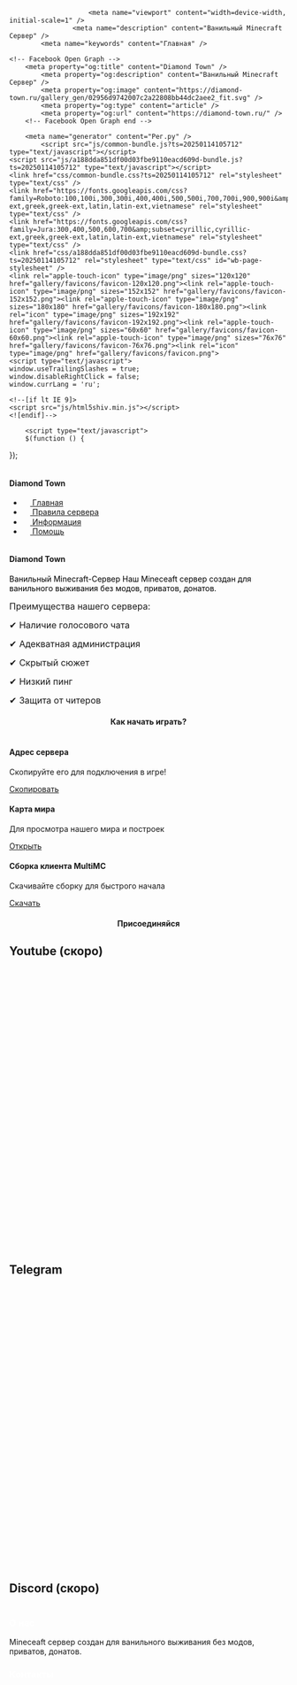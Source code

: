 
<!DOCTYPE html>
<html lang="ru-ru">
<head>
	<script type="text/javascript">
			</script>
	<meta http-equiv="content-type" content="text/html; charset=utf-8" />
	<title>Diamond Town</title>
	<base href="https://diamond-town.ru/" />
		
	
						<meta name="viewport" content="width=device-width, initial-scale=1" />
					<meta name="description" content="Ванильный Minecraft Сервер" />
			<meta name="keywords" content="Главная" />
		
	<!-- Facebook Open Graph -->
		<meta property="og:title" content="Diamond Town" />
			<meta property="og:description" content="Ванильный Minecraft Сервер" />
			<meta property="og:image" content="https://diamond-town.ru/gallery_gen/02956d9742007c2a22808bb44dc2aee2_fit.svg" />
			<meta property="og:type" content="article" />
			<meta property="og:url" content="https://diamond-town.ru/" />
		<!-- Facebook Open Graph end -->

		<meta name="generator" content="Рег.ру" />
			<script src="js/common-bundle.js?ts=20250114105712" type="text/javascript"></script>
	<script src="js/a188dda851df00d03fbe9110eacd609d-bundle.js?ts=20250114105712" type="text/javascript"></script>
	<link href="css/common-bundle.css?ts=20250114105712" rel="stylesheet" type="text/css" />
	<link href="https://fonts.googleapis.com/css?family=Roboto:100,100i,300,300i,400,400i,500,500i,700,700i,900,900i&amp;subset=cyrillic,cyrillic-ext,greek,greek-ext,latin,latin-ext,vietnamese" rel="stylesheet" type="text/css" />
	<link href="https://fonts.googleapis.com/css?family=Jura:300,400,500,600,700&amp;subset=cyrillic,cyrillic-ext,greek,greek-ext,latin,latin-ext,vietnamese" rel="stylesheet" type="text/css" />
	<link href="css/a188dda851df00d03fbe9110eacd609d-bundle.css?ts=20250114105712" rel="stylesheet" type="text/css" id="wb-page-stylesheet" />
	<link rel="apple-touch-icon" type="image/png" sizes="120x120" href="gallery/favicons/favicon-120x120.png"><link rel="apple-touch-icon" type="image/png" sizes="152x152" href="gallery/favicons/favicon-152x152.png"><link rel="apple-touch-icon" type="image/png" sizes="180x180" href="gallery/favicons/favicon-180x180.png"><link rel="icon" type="image/png" sizes="192x192" href="gallery/favicons/favicon-192x192.png"><link rel="apple-touch-icon" type="image/png" sizes="60x60" href="gallery/favicons/favicon-60x60.png"><link rel="apple-touch-icon" type="image/png" sizes="76x76" href="gallery/favicons/favicon-76x76.png"><link rel="icon" type="image/png" href="gallery/favicons/favicon.png">
	<script type="text/javascript">
	window.useTrailingSlashes = true;
	window.disableRightClick = false;
	window.currLang = 'ru';
</script>
		
	<!--[if lt IE 9]>
	<script src="js/html5shiv.min.js"></script>
	<![endif]-->

		<script type="text/javascript">
		$(function () {
});    </script>
</head>


<body class="site site-lang-ru " ><div id="wb_root" class="root wb-layout-vertical"><div class="wb_sbg"></div><div id="wb_header_a188dda851df00d03fbe9110eacd609d" class="wb_element wb-layout-element" data-plugin="LayoutElement"><div class="wb_content wb-layout-vertical"><div id="a19436f44c0c0001a3cd972714e1e6dc" class="wb_element wb-layout-element" data-plugin="LayoutElement"><div class="wb_content wb-layout-vertical"><div id="a19436f44c0c0108b9029c882c7e3c7f" class="wb_element wb-layout-element" data-plugin="LayoutElement"><div class="wb_content wb-layout-horizontal"><div id="a19436f44c0c023d1503a9faca06fd92" class="wb_element wb-layout-element" data-plugin="LayoutElement"><div class="wb_content wb-layout-horizontal"><div id="a19436f44c0c036bf02b4809c9fd932a" class="wb_element wb_element_picture" data-plugin="Picture" title=""><div class="wb_picture_wrap"><div class="wb-picture-wrapper"><img loading="lazy" alt="" src="gallery_gen/6b02ab5fc5d78cf82db0f9177905310b_60x60_fit.png?ts=1736845032"></div></div></div><div id="a19436f44c0c04a9b666b809134ae198" class="wb_element wb_text_element" data-plugin="TextArea" style=" line-height: normal;"><h4 class="wb-stl-custom4"><span class="wb-stl-highlight">Diamond Town</span></h4>
</div></div></div><div id="a19436f44c0c050cce7543c3f744cbd9" class="wb_element wb-menu wb-prevent-layout-click wb-menu-mobile" data-plugin="Menu"><a class="btn btn-default btn-collapser"><span class="icon-bar"></span><span class="icon-bar"></span><span class="icon-bar"></span></a><ul class="hmenu" dir="ltr"><li class="wb_this_page_menu_item"><a href="https://diamond-town.ru/"><svg xmlns="http://www.w3.org/2000/svg" width="1793.982" height="1793.982" viewBox="0 0 1793.982 1793.982" style="display: inline-block; vertical-align: middle; position: relative; top: -1px; height: 1em; width: 1em; overflow: visible; direction: ltr;"><text x="65.501415" y="1537.02" font-size="1792" fill="currentColor" style='font-family: "FontAwesome"'></text></svg>&nbsp;Главная</a></li><li class=""><a href="rules/"><svg xmlns="http://www.w3.org/2000/svg" width="1793.982" height="1793.982" viewBox="0 0 1793.982 1793.982" style="display: inline-block; vertical-align: middle; position: relative; top: -1px; height: 1em; width: 1em; overflow: visible; direction: ltr;"><text x="1.501415" y="1537.02" font-size="1792" fill="currentColor" style='font-family: "FontAwesome"'></text></svg>&nbsp;Правила сервера</a></li><li class=""><a href="info/"><svg xmlns="http://www.w3.org/2000/svg" width="1793.982" height="1793.982" viewBox="0 0 1793.982 1793.982" style="display: inline-block; vertical-align: middle; position: relative; top: -1px; height: 1em; width: 1em; overflow: visible; direction: ltr;"><text x="129.501415" y="1537.02" font-size="1792" fill="currentColor" style='font-family: "FontAwesome"'></text></svg>&nbsp;Информация</a></li><li class=""><a href="help/"><svg xmlns="http://www.w3.org/2000/svg" width="1793.982" height="1793.982" viewBox="0 0 1793.982 1793.982" style="display: inline-block; vertical-align: middle; position: relative; top: -1px; height: 1em; width: 1em; overflow: visible; direction: ltr;"><text x="1.501415" y="1537.02" font-size="1792" fill="currentColor" style='font-family: "FontAwesome"'></text></svg>&nbsp;Помощь</a></li></ul><div class="clearfix"></div></div></div></div></div></div></div></div><div id="wb_main_a188dda851df00d03fbe9110eacd609d" class="wb_element wb-layout-element" data-plugin="LayoutElement"><div class="wb_content wb-layout-vertical"><div id="a1943be5e68c0044b2b942219745516b" class="wb_element wb-layout-element" data-plugin="LayoutElement"><div class="wb_content wb-layout-horizontal"><div id="a1944911127800112a9d9ed50ee1663c" class="wb_element wb-layout-element" data-plugin="LayoutElement"><div class="wb_content wb-layout-horizontal"><div id="a194491112780178f3c0b28356117ce6" class="wb_element wb-layout-element" data-plugin="LayoutElement"><div class="wb_content wb-layout-vertical"><div id="a19449125872005c306a874297df9523" class="wb_element wb_element_picture" data-plugin="Picture" title=""><div class="wb_picture_wrap"><div class="wb-picture-wrapper"><img loading="lazy" alt="" src="gallery/photo_2024-12-19_18-48-311.svg?ts=1736845032"></div></div></div></div></div><div id="a19449111278022af9013930b4ab1b9d" class="wb_element wb-layout-element" data-plugin="LayoutElement"><div class="wb_content wb-layout-vertical"><div id="a194491112780490e29702b5a3364881" class="wb_element wb-layout-element" data-plugin="LayoutElement"><div class="wb_content wb-layout-vertical"><div id="a1944a471d840004ba9b39e4cbea1a8f" class="wb_element wb_text_element wb-anim-entry wb-anim wb-anim-zoom-in-top wb-anim wb-anim-pulse-in" data-plugin="TextArea" data-wb-anim-entry-time="0.6" data-wb-anim-entry-delay="0" style=" line-height: normal;"><h4 class="wb-stl-custom7" style="text-align: left;">Diamond Town</h4>
</div><div id="a1944911a463001860cc54f17f7ed9ad" class="wb_element wb_text_element" data-plugin="TextArea" style=" line-height: normal;"><p class="wb-stl-custom16"><span style="color:#000000;">Ванильный Minecraft-Сервер Наш Mineceaft сервер создан для ванильного выживания без модов, приватов, донатов.</span></p>
</div></div></div><div id="a19449111278053eb5f00edd134c6658" class="wb_element wb-layout-element" data-plugin="LayoutElement"><div class="wb_content wb-layout-vertical"><div id="a1944911d192008a08910b853e1ce3a2" class="wb_element wb_text_element" data-plugin="TextArea" style=" line-height: normal;"><p><span style="font-size:16px;">Преимущества нашего сервера:</span></p>

<p> </p>

<p><span style="font-size:16px;">✔ Наличие голосового чата</span></p>

<p> </p>

<p><span style="font-size:16px;">✔ Адекватная администрация</span></p>

<p> </p>

<p><span style="font-size:16px;">✔ Скрытый сюжет</span></p>

<p> </p>

<p><span style="font-size:16px;">✔ Низкий пинг</span></p>

<p> </p>

<p><span style="font-size:16px;">✔ Защита от читеров</span></p>
</div></div></div></div></div></div></div></div></div><div id="a1943cae5fad005f17fd6de7c08c3f84" class="wb_element wb-layout-element" data-plugin="LayoutElement"><div class="wb_content wb-layout-vertical"><div id="a1943cae5fb000ef72aab5587d7f93ca" class="wb_element wb-layout-element" data-plugin="LayoutElement"><div class="wb_content wb-layout-vertical"><div id="a1943cae5fb100a74a4e0a8b23b9d454" class="wb_element wb-layout-element" data-plugin="LayoutElement"><div class="wb_content wb-layout-vertical"><div id="a1943cae5fb3009b2b9db5705e425d8b" class="wb_element wb_text_element" data-plugin="TextArea" style=" line-height: normal;"><h4 class="wb-stl-custom19" style="text-align: center;">Как начать играть?</h4>
</div></div></div><div id="a1943cae5fb900690be316f10839f8d2" class="wb_element wb-layout-element" data-plugin="LayoutElement"><div class="wb_content wb-layout-horizontal"><div id="a1943cae5fbb00fbd328a898687c5815" class="wb_element wb-layout-element" data-plugin="LayoutElement"><div class="wb_content wb-layout-vertical"><div id="a1943cae5fbd00981274080fa7f21a7e" class="wb_element wb-layout-element" data-plugin="LayoutElement"><div class="wb_content wb-layout-vertical"><div id="a1943cae5fbe000a941e6ed0ce2d3c23" class="wb_element wb-layout-element" data-plugin="LayoutElement"><div class="wb_content wb-layout-vertical"><div id="a1943cae5fbf00af1a82a18a7d245a61" class="wb_element wb_element_picture" data-plugin="Picture" title=""><div class="wb_picture_wrap"><div class="wb-picture-wrapper"><img loading="lazy" alt="" src="gallery/pasted_962571874.png?ts=1736845032"></div></div></div></div></div><div id="a1943cae5fc30057f6c88315159fcaa3" class="wb_element wb-layout-element" data-plugin="LayoutElement"><div class="wb_content wb-layout-vertical"><div id="a1943cae5fc4009a1d6478923f69e5a7" class="wb_element wb_text_element" data-plugin="TextArea" style=" line-height: normal;"><h4 class="wb-stl-custom20">Адрес сервера</h4>
</div><div id="a1943cae5fc6004c0052dddff66d91cd" class="wb_element wb_text_element" data-plugin="TextArea" style=" line-height: normal;"><p class="wb-stl-custom22">Скопируйте его для подключения в игре!</p>
</div></div></div><div id="a1943cae5fca00f5a12e5e443ca97710" class="wb_element wb-layout-element" data-plugin="LayoutElement"><div class="wb_content wb-layout-vertical"><div id="a19449d275e600cc4d64b1979f8ff3c6" class="wb_element" data-plugin="Button"><a class="wb_button" href="javascript:void(0);" data-popup="wb_popup:Адрес-сервера/?wbPopupMode=1;w=351;h=351;pagePopup=1;" title="Скопировать"><span>Скопировать</span></a></div></div></div></div></div></div></div><div id="a1943cae5fd40088b526905062ea1787" class="wb_element wb-layout-element" data-plugin="LayoutElement"><div class="wb_content wb-layout-vertical"><div id="a1943cae5fd5003e075817f4904c7c8f" class="wb_element wb-layout-element" data-plugin="LayoutElement"><div class="wb_content wb-layout-vertical"><div id="a1943cae5fd700af5c2ef37e0ee56d4b" class="wb_element wb-layout-element" data-plugin="LayoutElement"><div class="wb_content wb-layout-vertical"><div id="a1943cae5fd800ff2db547f47537ec83" class="wb_element wb_element_picture" data-plugin="Picture" title=""><div class="wb_picture_wrap"><div class="wb-picture-wrapper"><img loading="lazy" alt="" src="gallery/intetnet.png?ts=1736845032"></div></div></div></div></div><div id="a1943cae5fdc00cc4d61d84f60159cc8" class="wb_element wb-layout-element" data-plugin="LayoutElement"><div class="wb_content wb-layout-vertical"><div id="a1943cae5fde00178b092784e299ae2b" class="wb_element wb_text_element" data-plugin="TextArea" style=" line-height: normal;"><h4 class="wb-stl-custom20">Карта мира</h4>
</div><div id="a1943cae5fe000ae9c02141d684fcaa1" class="wb_element wb_text_element" data-plugin="TextArea" style=" line-height: normal;"><p class="wb-stl-custom22">Для просмотра  нашего мира и построек</p>
</div></div></div><div id="a1943cae5fe40033a91b52a2492eae88" class="wb_element wb-layout-element" data-plugin="LayoutElement"><div class="wb_content wb-layout-vertical"><div id="a19449cfc6520086ed584a5587ea530a" class="wb_element" data-plugin="Button"><a class="wb_button" href="javascript:void(0);" data-popup="wb_popup:https://map-diamond-towm.dynmap.xyz;w=2000;h=1500;" title="Открыть"><span>Открыть</span></a></div></div></div></div></div></div></div><div id="a1943cae5fed002810b4e49350632a04" class="wb_element wb-layout-element" data-plugin="LayoutElement"><div class="wb_content wb-layout-vertical"><div id="a1943cae5fef007fb848f0866277ea91" class="wb_element wb-layout-element" data-plugin="LayoutElement"><div class="wb_content wb-layout-vertical"><div id="a1943cae5ff000f6750b8e1730842621" class="wb_element wb-layout-element" data-plugin="LayoutElement"><div class="wb_content wb-layout-vertical"><div id="a1943cae5ff10062499a2d1228b5208f" class="wb_element wb_element_picture" data-plugin="Picture" title=""><div class="wb_picture_wrap"><div class="wb-picture-wrapper"><img loading="lazy" alt="" src="gallery_gen/a6e569e08800b638db1fa853bfb61b66_fit.png?ts=1736845032"></div></div></div></div></div><div id="a1943cae5ff400fe9020e09eacd5bbe7" class="wb_element wb-layout-element" data-plugin="LayoutElement"><div class="wb_content wb-layout-vertical"><div id="a1943cae5ff600fe4eeb6b1e44faddbd" class="wb_element wb_text_element" data-plugin="TextArea" style=" line-height: normal;"><h4 class="wb-stl-custom20">Сборка клиента MultiMC</h4>
</div><div id="a1943cae5ff800ac306050aa5d0bfa78" class="wb_element wb_text_element" data-plugin="TextArea" style=" line-height: normal;"><p class="wb-stl-custom22">Скачивайте сборку для быстрого начала</p>
</div></div></div><div id="a1943cae5ffc000c70cc0b0d1bc9cd68" class="wb_element wb-layout-element" data-plugin="LayoutElement"><div class="wb_content wb-layout-vertical"><div id="a1943cae5ffd007b67f8573a8aabd6d5" class="wb_element" data-plugin="Button"><a class="wb_button" href="javascript:void(0);" data-popup="wb_popup:Страница-скачивания/?wbPopupMode=1;w=1000;h=1000;pagePopup=1;" title="Скачать"><span>Скачать</span></a></div></div></div></div></div></div></div></div></div></div></div><div id="a1943cae947500dd20928ba6d6681fe9" class="wb_element wb-layout-element" data-plugin="LayoutElement"><div class="wb_content wb-layout-vertical"><div id="a1943cae94770022aa9d45f654475d05" class="wb_element wb_text_element" data-plugin="TextArea" style=" line-height: normal;"><h4 class="wb-stl-custom19" style="text-align: center;">Присоединяйся</h4>
</div><div id="a1943cae947b00ff819ba4527698fe63" class="wb_element wb-layout-element" data-plugin="LayoutElement"><div class="wb_content wb-layout-horizontal"><div id="a1943cae947c00485b0602c111076450" class="wb_element wb-layout-element" data-plugin="LayoutElement"><div class="wb_content wb-layout-vertical"><div id="a1943cae947e000b0d96007eba02c432" class="wb_element wb_text_element" data-plugin="TextArea" style=" line-height: normal;"><h2 class="wb-stl-custom17">Youtube (скоро)</h2>
</div><div id="a1943cae9480000cb1adf0b87c26e9e8" class="wb_element wb_element_picture" data-plugin="Picture" title=""><div class="wb_picture_wrap"><div class="wb-picture-wrapper" style="overflow: visible; display: flex"><svg xmlns="http://www.w3.org/2000/svg" width="1793.982" height="1793.982" viewBox="0 0 1793.982 1793.982" style="direction: ltr; color:#ffffff"><text x="129.501415" y="1537.02" font-size="1792" fill="currentColor" style='font-family: "FontAwesome"'></text></svg></div></div></div></div></div><div id="a1943cae948500a321136fa71f7d82bb" class="wb_element wb-layout-element wb-layout-has-link" data-plugin="LayoutElement"><a class="wb-layout-link" href="https://t.me/d1amondtown" title="Telegram Diamond Town" target="_blank"></a><div class="wb_content wb-layout-vertical"><div id="a1943cae948600b100e1fcad4ee00c34" class="wb_element wb_text_element" data-plugin="TextArea" style=" line-height: normal;"><h2 class="wb-stl-custom17">Telegram</h2>
</div><div id="a1943cae94890089106829bf25fde96c" class="wb_element wb_element_picture" data-plugin="Picture" title=""><div class="wb_picture_wrap"><div class="wb-picture-wrapper" style="overflow: visible; display: flex"><svg xmlns="http://www.w3.org/2000/svg" width="1793.982" height="1793.982" viewBox="0 0 1793.982 1793.982" style="direction: ltr; color:#ffffff"><text x="1.501415" y="1537.02" font-size="1792" fill="currentColor" style='font-family: "FontAwesome"'></text></svg></div></div></div></div></div><div id="a19449ccd4d00045aac5e01113d9431b" class="wb_element wb-layout-element" data-plugin="LayoutElement"><div class="wb_content wb-layout-vertical"><div id="a19449ccd4d600bc53aabc8792b0eac3" class="wb_element wb_text_element" data-plugin="TextArea" style=" line-height: normal;"><h2 class="wb-stl-custom17">Discord (скоро)</h2>
</div><div id="a19449ccd4e20053d81b92425746e980" class="wb_element wb_element_picture" data-plugin="Picture" title=""><div class="wb_picture_wrap"><div class="wb-picture-wrapper"><img loading="lazy" alt="" src="gallery/icons8-discord-500.svg?ts=1736845032"></div></div></div></div></div></div></div></div></div></div></div></div></div><div id="wb_footer_a188dda851df00d03fbe9110eacd609d" class="wb_element wb-layout-element" data-plugin="LayoutElement"><div class="wb_content wb-layout-vertical"><div id="a194370131f60065e57ca6b0ca25dbf0" class="wb_element wb-layout-element" data-plugin="LayoutElement"><div class="wb_content wb-layout-vertical"><div id="a194371cf0e0009b78ca1fd74128bb7d" class="wb_element wb-layout-element" data-plugin="LayoutElement"><div class="wb_content wb-layout-horizontal"><div id="a1943732ad9f00baba8c16ba6a2202b1" class="wb_element wb-layout-element" data-plugin="LayoutElement"><div class="wb_content wb-layout-horizontal"><div id="a1943730b19401da27e75f39ab33944e" class="wb_element wb-anim-entry wb-anim wb-anim-fade-in-none wb-layout-element" data-plugin="LayoutElement" data-wb-anim-entry-time="0.6" data-wb-anim-entry-delay="0"><div class="wb_content wb-layout-horizontal"><div id="a1943730b1940214debbb47c8a9f4a84" class="wb_element wb-layout-element" data-plugin="LayoutElement"><div class="wb_content wb-layout-vertical"><div id="a1943730b1940347b4fb56b4b037d4da" class="wb_element wb_text_element" data-plugin="TextArea" style=" line-height: normal;"><h3 class="wb-stl-custom14"><span style="color:rgba(255,255,255,1);">О нас</span></h3>
</div><div id="a1943730b194040607e05ef8c076d0ca" class="wb_element wb_text_element" data-plugin="TextArea" style=" line-height: normal;"><p class="wb-stl-custom13">Mineceaft сервер создан для ванильного выживания без модов, приватов, донатов.</p>
</div></div></div><div id="a1943730b1940e79f9c3b5396086671a" class="wb_element wb-layout-element" data-plugin="LayoutElement"><div class="wb_content wb-layout-vertical"><div id="a1943730b1940f70497c4cfed8e6be86" class="wb_element wb_text_element" data-plugin="TextArea" style=" line-height: normal;"><h3 class="wb-stl-custom14"><span style="color:rgba(255,255,255,1);">Контакты</span></h3>
</div><div id="a1943730b194132feee2498c6f3c1949" class="wb_element wb-layout-element" data-plugin="LayoutElement"><div class="wb_content wb-layout-horizontal"><div id="a1943730b194141aca1fbdd244677a5d" class="wb_element wb_element_picture" data-plugin="Picture" title=""><div class="wb_picture_wrap" style="height: 100%"><div class="wb-picture-wrapper" style="overflow: visible; display: flex"><svg xmlns="http://www.w3.org/2000/svg" width="1793.982" height="1793.982" viewBox="0 0 1793.982 1793.982" style="direction: ltr; color:#ffffff"><text x="1.501415" y="1537.02" font-size="1792" fill="currentColor" style='font-family: "FontAwesome"'></text></svg></div></div></div><div id="a1943730b1941506641fa8f1d5870ed0" class="wb_element wb_text_element" data-plugin="TextArea" style=" line-height: normal;"><p class="wb-stl-custom13">support@diamond-town.ru</p>
</div></div></div><div id="a1943730b1941640356c4554857483b9" class="wb_element wb-layout-element" data-plugin="LayoutElement"><div class="wb_content wb-layout-horizontal"><div id="a1943730b19417b966983b9e9c76619c" class="wb_element wb_text_element" data-plugin="TextArea" style=" line-height: normal;"><p class="wb-stl-custom13">© Diamond Town</p>
</div><div id="a1943730b194186a99506036b2c0fe4b" class="wb_element wb_text_element" data-plugin="TextArea" style=" line-height: normal;"><p class="wb-stl-custom13">2025</p>
</div></div></div></div></div></div></div></div></div></div></div></div></div><div id="wb_footer_c" class="wb_element" data-plugin="WB_Footer" style="text-align: center; width: 100%;"><div class="wb_footer"></div><script type="text/javascript">
			$(function() {
				var footer = $(".wb_footer");
				var html = (footer.html() + "").replace(/^\s+|\s+$/g, "");
				if (!html) {
					footer.parent().remove();
					footer = $("#footer, #footer .wb_cont_inner");
					footer.css({height: ""});
				}
			});
			</script></div></div></div></div></body>
</html>
